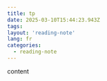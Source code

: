 ```yaml
---
title: tp
date: 2025-03-10T15:44:23.943Z
tags:
layout: 'reading-note'
lang: fr
categories: 
  - reading-note
---
```

content 